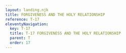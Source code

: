 ```yaml
---
layout: landing.njk
title: FORGIVENESS AND THE HOLY RELATIONSHIP
reference: T-17 
eleventyNavigation:
  key: T-17
  title: T-17 FORGIVENESS AND THE HOLY RELATIONSHIP
  parent: T
  order: 17
---
```

